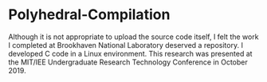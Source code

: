 # Polyhedral-Compilation
Although it is not appropriate to upload the source code itself, I felt the work I completed at Brookhaven National Laboratory deserved a repository. I developed C code in a Linux environment. This research was presented at the MIT/IEE Undergraduate Research Technology Conference in October 2019.
